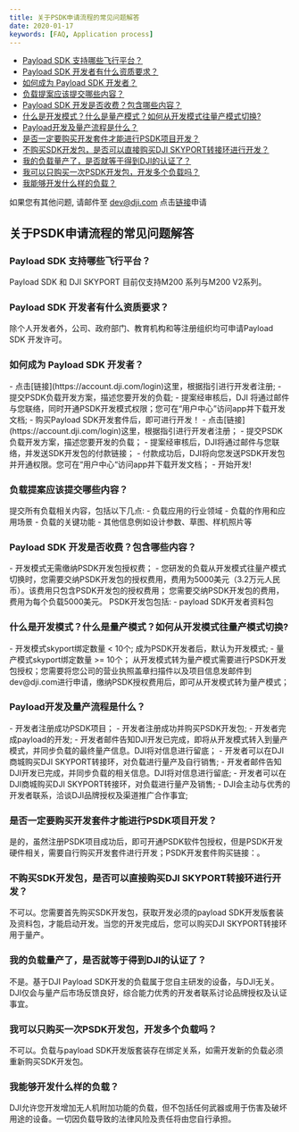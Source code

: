 ```yaml
---
title: 关于PSDK申请流程的常见问题解答
date: 2020-01-17
keywords: [FAQ, Application process]
---
```


* [Payload SDK 支持哪些飞行平台？](#2)
* [Payload SDK 开发者有什么资质要求？](#3)
* [如何成为 Payload SDK 开发者？](#4)
* [负载提案应该提交哪些内容？](#5)
* [Payload SDK 开发是否收费？包含哪些内容？](#6)
* [什么是开发模式？什么是量产模式？如何从开发模式往量产模式切换?](#7)
* [Payload开发及量产流程是什么？](#8)
* [是否一定要购买开发套件才能进行PSDK项目开发？](#9)
* [不购买SDK开发包，是否可以直接购买DJI SKYPORT转接环进行开发？](#10)
* [我的负载量产了，是否就等于得到DJI的认证了？](#11)
* [我可以只购买一次PSDK开发包，开发多个负载吗？](#12)
* [我能够开发什么样的负载？](#13)

如果您有其他问题, 请邮件至 [dev@dji.com]()
点击[链接](https://developer.dji.com/payload-sdk/apply)申请
## 关于PSDK申请流程的常见问题解答

<h3 id="2">Payload SDK 支持哪些飞行平台？</h3>
Payload SDK 和 DJI SKYPORT 目前仅支持M200 系列与M200 V2系列。

<h3 id="3">Payload SDK 开发者有什么资质要求？</h3>
除个人开发者外，公司、政府部门、教育机构和等注册组织均可申请Payload SDK 开发许可。

<h3 id="4">如何成为 Payload SDK 开发者？</h3>
-	点击[链接](https://account.dji.com/login)这里，根据指引进行开发者注册;
-	提交PSDK负载开发方案，描述您要开发的负载;
-	提案经审核后，DJI 将通过邮件与您联络，同时开通PSDK开发模式权限；您可在“用户中心”访问app并下载开发文档;
-	购买Payload SDK开发套件后，即可进行开发！
-	点击[链接](https://account.dji.com/login)这里，根据指引进行开发者注册；
-	提交PSDK负载开发方案，描述您要开发的负载；
-	提案经审核后，DJI将通过邮件与您联络，并发送SDK开发包的付款链接；
-	付款成功后，DJI将向您发送PSDK开发包并开通权限。您可在“用户中心“访问app并下载开发文档；
-	开始开发!

<h3 id="5">负载提案应该提交哪些内容？</h3>
提交所有负载相关内容，包括以下几点:
-	负载应用的行业领域
-	负载的作用和应用场景
-	负载的关键功能
-	其他信息例如设计参数、草图、样机照片等

<h3 id="6">Payload SDK 开发是否收费？包含哪些内容？</h3>
- 开发模式无需缴纳PSDK开发包授权费；
- 您研发的负载从开发模式往量产模式切换时，您需要交纳PSDK开发包的授权费用，费用为5000美元（3.2万元人民币）。该费用只包含PSDK开发包的授权费用；
您需要交纳PSDK开发包的费用，费用为每个负载5000美元。
PSDK开发包包括:
- payload SDK开发者资料包

<h3 id="7">什么是开发模式？什么是量产模式？如何从开发模式往量产模式切换? </h3>
- 开发模式skyport绑定数量 < 10个; 
  成为PSDK开发者后，默认为开发模式;  
- 量产模式skyport绑定数量 >= 10个；
  从开发模式转为量产模式需要进行PSDK开发包授权；您需要将您公司的营业执照盖章扫描件以及项目信息发邮件到dev@dji.com进行申请，缴纳PSDK授权费用后，即可从开发模式转为量产模式；

<h3 id="8">Payload开发及量产流程是什么？</h3>
- 开发者注册成功PSDK项目；
- 开发者注册成功并购买PSDK开发包;
- 开发者完成payload的开发;
- 开发者邮件告知DJI开发已完成，即将从开发模式转入到量产模式，并同步负载的最终量产信息。DJI将对信息进行留底；
- 开发者可以在DJI商城购买DJI SKYPORT转接环，对负载进行量产及自行销售;
- 开发者邮件告知DJI开发已完成，并同步负载的相关信息。DJI将对信息进行留底;
- 开发者可以在DJI商城购买DJI SKYPORT转接环，对负载进行量产及销售;
- DJI会主动与优秀的开发者联系，洽谈DJI品牌授权及渠道推广合作事宜; 

<h3 id="9">是否一定要购买开发套件才能进行PSDK项目开发？</h3>
是的，虽然注册PSDK项目成功后，即可开通PSDK软件包授权，但是PSDK开发硬件相关，需要自行购买开发套件进行开发；PSDK开发套件购买链接：<https://store.dji.com/cn/product/psdk-development-kit>。

<h3 id="10">不购买SDK开发包，是否可以直接购买DJI SKYPORT转接环进行开发？</h3>
不可以。您需要首先购买SDK开发包，获取开发必须的payload SDK开发版套装及资料包，才能启动开发。当您的开发完成后，您可以购买DJI SKYPORT转接环用于量产。

<h3 id="11">我的负载量产了，是否就等于得到DJI的认证了？</h3>
不是。基于DJI Payload SDK开发的负载属于您自主研发的设备，与DJI无关。DJI仅会与量产后市场反馈良好，综合能力优秀的开发者联系讨论品牌授权及认证事宜。

<h3 id="12">我可以只购买一次PSDK开发包，开发多个负载吗？</h3>
不可以。负载与payload SDK开发版套装存在绑定关系，如需开发新的负载必须重新购买SDK开发包。

<h3 id="13">我能够开发什么样的负载？</h3>
DJI允许您开发增加无人机附加功能的负载，但不包括任何武器或用于伤害及破坏用途的设备。一切因负载导致的法律风险及责任将由您自行承担。